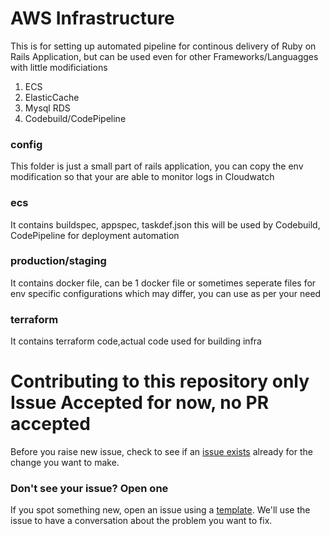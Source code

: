 # AWS Infrastructure
This is for setting up automated pipeline for continous delivery of Ruby on Rails Application, but can be used even for other Frameworks/Languagges 
with little modificiations

1. ECS
2. ElasticCache
3. Mysql RDS
4. Codebuild/CodePipeline

### config

This folder is just a small part of rails application, you can copy the env modification so that your are able to monitor logs in Cloudwatch

### ecs

It contains buildspec, appspec, taskdef.json this will be used by Codebuild, CodePipeline for deployment automation

### production/staging

It contains docker file, can be 1 docker file or sometimes seperate files for env specific configurations which may differ, you can use as per your need

### terraform

It contains terraform code,actual code used for building infra

# Contributing to this repository only Issue Accepted for now, no PR accepted

Before you raise new issue, check to see if an [issue exists](https://github.com/Iruuza/aws-infra/issues) already for the change you want to make.

### Don't see your issue? Open one

If you spot something new, open an issue using a [template](https://github.com/Iruuza/aws-infra/issues/new/choose). We'll use the issue to have a conversation about the problem you want to fix.

